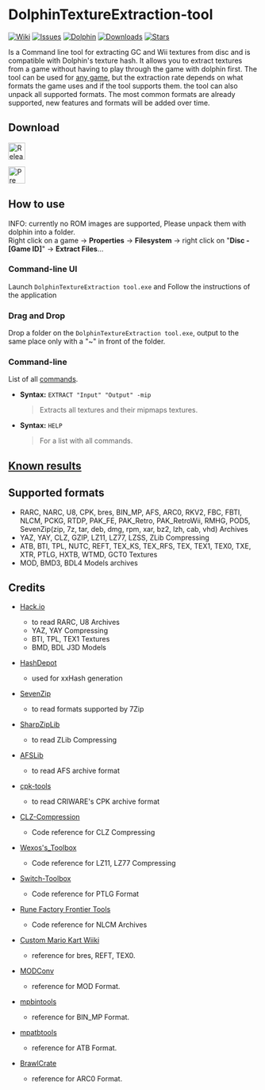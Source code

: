 # DolphinTextureExtraction-tool
[![Wiki](https://img.shields.io/badge/Wiki-grey)](https://github.com/Venomalia/DolphinTextureExtraction-tool/wiki)
[![Issues](https://img.shields.io/github/issues/Venomalia/DolphinTextureExtraction-tool?color=orange)](https://github.com/Venomalia/DolphinTextureExtraction-tool/issues)
[![Dolphin](https://img.shields.io/badge/Dolphin-Forum-88e)](https://forums.dolphin-emu.org/Thread-textureextraction-tool-v0-8-2-6)
[![Downloads](https://img.shields.io/github/downloads/Venomalia/DolphinTextureExtraction-tool/total?color=907&label=Downloads)](https://github.com/Venomalia/DolphinTextureExtraction-tool/releases)
[![Stars](https://img.shields.io/github/stars/Venomalia/DolphinTextureExtraction-tool?color=990&label=Stars)](https://github.com/Venomalia/DolphinTextureExtraction-tool/stargazers)

Is a Command line tool for extracting GC and Wii textures from disc and is compatible with Dolphin's texture hash.
It allows you to extract textures from a game without having to play through the game with dolphin first.
The tool can be used for [any game](https://github.com/Venomalia/DolphinTextureExtraction-tool/wiki/Known-results), but the extraction rate depends on what formats the game uses and if the tool supports them.
the tool can also unpack all supported formats.
The most common formats are already supported, new features and formats will be added over time.

## Download
[<img src="https://img.shields.io/github/v/release/Venomalia/DolphinTextureExtraction-tool?style=for-the-badge" alt="Release Download" height="34"/>](https://github.com/Venomalia/DolphinTextureExtraction-tool/releases/latest)

[<img src="https://img.shields.io/github/v/release/Venomalia/DolphinTextureExtraction-tool?include_prereleases&sort=semver&label=prerelease&style=for-the-badge" alt="Pre releases Download" height="34"/>](https://github.com/Venomalia/DolphinTextureExtraction-tool/releases/)

## How to use
INFO: currently no ROM images are supported, Please unpack them with dolphin into a folder.  
Right click on a game -> **Properties** -> **Filesystem** -> right click on "**Disc - [Game ID]**" -> **Extract Files**...

### Command-line UI
Launch `DolphinTextureExtraction tool.exe` and
Follow the instructions of the application

### Drag and Drop
Drop a folder on the `DolphinTextureExtraction tool.exe`,
output to the same place only with a "~" in front of the folder.

### Command-line
List of all [commands](https://github.com/Venomalia/DolphinTextureExtraction-tool/wiki/Command-Line-Commands).

- **Syntax:** `EXTRACT "Input" "Output" -mip`
   > Extracts all textures and their mipmaps textures.

- **Syntax:** `HELP`
   > For a list with all commands.

## [Known results](https://github.com/Venomalia/DolphinTextureExtraction-tool/wiki/Known-results)

## Supported formats
- RARC, NARC, U8, CPK, bres, BIN_MP, AFS, ARC0, RKV2, FBC, FBTI, NLCM, PCKG, RTDP, PAK_FE, PAK_Retro, PAK_RetroWii, RMHG, POD5, SevenZip(zip, 7z, tar, deb, dmg, rpm, xar, bz2, lzh, cab, vhd) Archives
- YAZ, YAY, CLZ, GZIP, LZ11, LZ77, LZSS, ZLib Compressing
- ATB, BTI, TPL, NUTC, REFT, TEX_KS, TEX_RFS, TEX, TEX1, TEX0, TXE, XTR, PTLG, HXTB, WTMD, GCT0 Textures
- MOD, BMD3, BDL4 Models archives
## Credits
 
- [Hack.io](https://github.com/SuperHackio/Hack.io)
    - to read RARC, U8 Archives
    - YAZ, YAY Compressing
    - BTI, TPL, TEX1 Textures
    - BMD, BDL J3D Models

- [HashDepot](https://github.com/ssg/HashDepot)
    - used for xxHash generation

- [SevenZip](https://github.com/adoconnection/SevenZipExtractor)
    - to read formats supported by 7Zip
	
- [SharpZipLib](https://github.com/icsharpcode/SharpZipLib)
    - to read ZLib Compressing
	
- [AFSLib](https://github.com/MaikelChan/AFSLib)
    - to read AFS archive format

- [cpk-tools](https://github.com/ConnorKrammer/cpk-tools)
    - to read CRIWARE's CPK archive format
	
- [CLZ-Compression](https://github.com/sukharah/CLZ-Compression)
    - Code reference for CLZ Compressing

- [Wexos's_Toolbox](https://wiki.tockdom.com/wiki/Wexos's_Toolbox)
    - Code reference for LZ11, LZ77 Compressing
	
- [Switch-Toolbox](https://github.com/KillzXGaming/Switch-Toolbox/blob/12dfbaadafb1ebcd2e07d239361039a8d05df3f7/File_Format_Library/FileFormats/NLG/MarioStrikers/StrikersRLT.cs)
    - Code reference for PTLG Format
	
- [Rune Factory Frontier Tools](https://github.com/master801/Rune-Factory-Frontier-Tools)
    - Code reference for NLCM Archives
	
- [Custom Mario Kart Wiiki](https://wiki.tockdom.com/wiki/BRRES_(File_Format))
    - reference for bres, REFT, TEX0.
	
- [MODConv](https://github.com/intns/MODConv)
    - reference for MOD Format.
	
- [mpbintools](https://github.com/gamemasterplc/mpbintools)
    - reference for BIN_MP Format.
	
- [mpatbtools](https://github.com/gamemasterplc/mpatbtools)
    - reference for ATB Format.
	
- [BrawlCrate](https://github.com/soopercool101/BrawlCrate/blob/a0e5638c34bba0de783ece169d483ad7e7dcb016/BrawlLib/SSBB/ResourceNodes/Archives/ARCNode.cs)
    - reference for ARC0 Format.